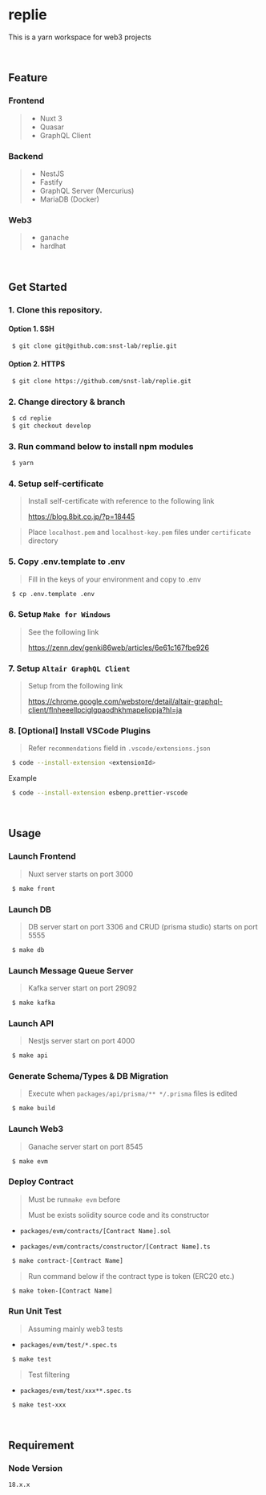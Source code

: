 # replie

This is a yarn workspace for web3 projects

<br>

## Feature

### Frontend
> - Nuxt 3
> - Quasar
> - GraphQL Client

### Backend
> - NestJS
> - Fastify
> - GraphQL Server (Mercurius)
> - MariaDB (Docker)

### Web3
> - ganache
> - hardhat

<br>

## Get Started

### 1. Clone this repository.

#### Option 1. SSH

```sh
 $ git clone git@github.com:snst-lab/replie.git
```

#### Option 2. HTTPS

```sh
 $ git clone https://github.com/snst-lab/replie.git
```

### 2. Change directory & branch

```sh
 $ cd replie
 $ git checkout develop
```

### 3. Run command below to install npm modules

```sh
 $ yarn
```

### 4. Setup self-certificate

> Install self-certificate with reference to the following link
>
> https://blog.8bit.co.jp/?p=18445

> Place `localhost.pem` and `localhost-key.pem` files under `certificate` directory

### 5. Copy .env.template to .env

> Fill in the keys of your environment and copy to .env

```sh
 $ cp .env.template .env
```

### 6. Setup `Make for Windows`

> See the following link
>
> https://zenn.dev/genki86web/articles/6e61c167fbe926

### 7. Setup `Altair GraphQL Client`

> Setup from the following link
>
> https://chrome.google.com/webstore/detail/altair-graphql-client/flnheeellpciglgpaodhkhmapeljopja?hl=ja



### 8. [Optional] Install VSCode Plugins

> Refer `recommendations` field in `.vscode/extensions.json`

```sh
 $ code --install-extension <extensionId>
```

Example
```sh
 $ code --install-extension esbenp.prettier-vscode
```



<br>

## Usage

### Launch Frontend

> Nuxt server starts on port 3000

```sh
 $ make front
```

### Launch DB

> DB server start on port 3306 and CRUD (prisma studio) starts on port 5555

```sh
 $ make db
```

### Launch Message Queue Server

> Kafka server start on port 29092

```sh
 $ make kafka
```

### Launch API

> Nestjs server start on port 4000

```sh
 $ make api
```


### Generate Schema/Types & DB Migration

> Execute when `packages/api/prisma/** */.prisma` files is edited

```sh
 $ make build
```

### Launch Web3

> Ganache server start on port 8545

```sh
 $ make evm
```

### Deploy Contract

> Must be run`make evm` before
>
> Must be exists solidity source code and its constructor

- `packages/evm/contracts/[Contract Name].sol`

- `packages/evm/contracts/constructor/[Contract Name].ts`

```sh
 $ make contract-[Contract Name]
```

 > Run command below if the contract type is token (ERC20 etc.)

```sh
 $ make token-[Contract Name]
```

### Run Unit Test

> Assuming mainly web3 tests

- `packages/evm/test/*.spec.ts`

```sh
 $ make test
```

> Test filtering

- `packages/evm/test/xxx**.spec.ts`

```sh
 $ make test-xxx
```

<br>

## Requirement

### Node Version

```sh
18.x.x
```

